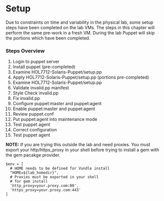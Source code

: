# Setup

Due to constraints on time and variability in the physical lab, some setup steps have been completed on the lab VMs. The steps in this chapter will perform the same pre-work in a fresh VM. During the lab Puppet will skip the portions which have been completed.

### Steps Overview

1. Login to puppet server
2. Install puppet \(pre-completed\)
3. Examine HOL7712-Solaris-Puppet\/setup.pp
4. Apply HOL7712-Solaris-Puppet\/setup.pp \(portions pre-completed\)
5. Examine HOL7712-Solaris-Puppet\/setup.pp
6. Validate invalid.pp manifest
7. Style Check invalid.pp
8. Fix invalid.pp
9. Configure puppet:master and puppet:agent
10. Enable puppet:master and puppet:agent
11. Review puppet.conf
12. Put puppet:agent into maintenance mode
13. Test puppet agent
14. Correct configuration
15. Test puppet agent

**NOTE:**
If you are trying this outside the lab and need proxies. You must export your http\/https\_proxy in your shell before trying to install a gem with the gem pacakge provider.

```
$env = [
  # HOME needs to be defined for Vundle install
  "HOME=${lab_homedir}",
  # Proxies must be exported in your shell
  # for gem install
  'http_proxy=your.proxy.com:80',
  'https_proxy=your.proxy.com:443'
]
```

